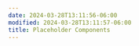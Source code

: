 ```yaml
---
date: 2024-03-28T13:11:56-06:00
modified: 2024-03-28T13:11:57-06:00
title: Placeholder Components
---
```

